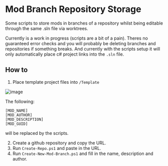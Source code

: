 # Mod Branch Repository Storage
Some scripts to store mods in branches of a repository whilst being editable through the same .sln file via worktrees.

Currently is a work in progress (scripts are a bit of a pain). Theres no guaranteed error checks and you will probably be deleting branches and repositories if something breaks.
And currently with the scripts setup it will only automatically place c# project links into the `.sln` file.

## How to
1. Place template project files into `/Template`

![image](https://github.com/user-attachments/assets/6a2e1f74-0522-482b-8ddc-8020d99e69cb)

The following:
```
[MOD_NAME]
[MOD_AUTHOR]
[MOD_DESCRIPTION]
[MOD_GUID]
```
will be replaced by the scripts.

2. Create a github repository and copy the URL.
3. Run `Create-Repo.ps1` and paste in the URL.
4. Run `Create-New-Mod-Branch.ps1` and fill in the name, description and author.
